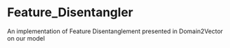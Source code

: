 # Feature_Disentangler
An implementation of Feature Disentanglement presented in Domain2Vector on our model
